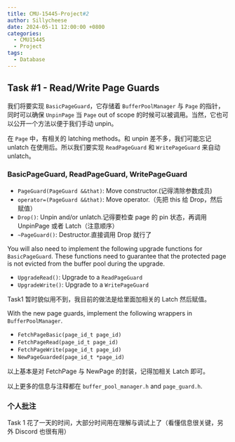 ```yaml
---
title: CMU-15445-Project#2
author: Sillycheese
date: 2024-05-11 12:00:00 +0800
categories:
  - CMU15445
  - Project
tags:
  - Database
---
```


## Task #1 - Read/Write Page Guards

我们将要实现 `BasicPageGuard`，它存储着 `BufferPoolManager` 与 `Page` 的指针，同时可以确保 `UnpinPage` 当 `Page` out of scope 的时候可以被调用。当然，它也可以公开一个方法以便于我们手动 unpin。

在 `Page` 中，有相关的 latching methods。和 unpin 差不多，我们可能忘记 unlatch 在使用后。所以我们要实现 `ReadPageGuard` 和 `WritePageGuard` 来自动 unlatch。

### BasicPageGuard, ReadPageGuard, WritePageGuard

- `PageGuard(PageGuard &&that)`: Move constructor.(记得清除参数成员)
- `operator=(PageGuard &&that)`: Move operator.（先把 this 给 Drop，然后赋值）
- `Drop()`: Unpin and/or unlatch.记得要检查 page 的 pin 状态，再调用 UnpinPage 或者 Latch（注意顺序）
- `~PageGuard()`: Destructor.直接调用 Drop 就行了

You will also need to implement the following upgrade functions for `BasicPageGuard`. These functions need to guarantee that the protected page is not evicted from the buffer pool during the upgrade.

- `UpgradeRead()`: Upgrade to a `ReadPageGuard`
- `UpgradeWrite()`: Upgrade to a `WritePageGuard`

Task1 暂时貌似用不到，我目前的做法是给里面加相关的 Latch 然后赋值。

With the new page guards, implement the following wrappers in `BufferPoolManager`.

- `FetchPageBasic(page_id_t page_id)`
- `FetchPageRead(page_id_t page_id)`
- `FetchPageWrite(page_id_t page_id)`
- `NewPageGuarded(page_id_t *page_id)`

以上基本是对 FetchPage 与 NewPage 的封装，记得加相关 Latch 即可。

以上更多的信息与注释都在 `buffer_pool_manager.h` and `page_guard.h`.

### 个人批注

Task 1 花了一天的时间，大部分时间用在理解与调试上了（看懂信息很关键，另外 Discord 也很有用）
